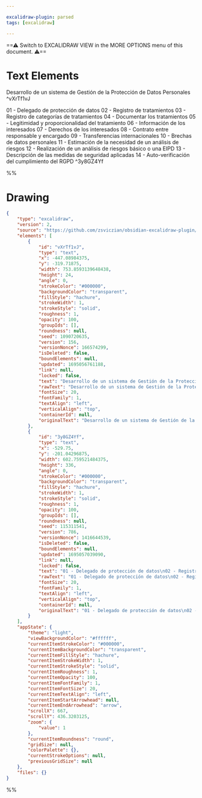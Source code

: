 ```yaml
---

excalidraw-plugin: parsed
tags: [excalidraw]

---
```

==⚠  Switch to EXCALIDRAW VIEW in the MORE OPTIONS menu of this document. ⚠==


# Text Elements
Desarrollo de un sistema de Gestión de la Protección de Datos Personales ^vXrTf1vJ

01 - Delegado de protección de datos
02 - Registro de tratamientos 
03 - Registro de categorías de tratamientos
04 - Documentar los tratamientos
05 - Legitimidad y proporcionalidad del tratamiento
06 - Información de los interesados
07 - Derechos de los interesados
08 - Contrato entre responsable y encargado
09 - Transferencias internacionales
10 - Brechas de datos personales
11 - Estimación de la necesidad de un análisis de riesgos
12 - Realización de un análisis de riesgos básico o una EIPD
13 - Descripción de las medidas de seguridad aplicadas
14 - Auto-verificación del cumplimiento del RGPD ^3y8GZ4Yf

%%
# Drawing
```json
{
	"type": "excalidraw",
	"version": 2,
	"source": "https://github.com/zsviczian/obsidian-excalidraw-plugin/releases/tag/1.8.19",
	"elements": [
		{
			"id": "vXrTf1vJ",
			"type": "text",
			"x": -447.08984375,
			"y": -319.71875,
			"width": 753.8593139648438,
			"height": 24,
			"angle": 0,
			"strokeColor": "#000000",
			"backgroundColor": "transparent",
			"fillStyle": "hachure",
			"strokeWidth": 1,
			"strokeStyle": "solid",
			"roughness": 1,
			"opacity": 100,
			"groupIds": [],
			"roundness": null,
			"seed": 1090720635,
			"version": 156,
			"versionNonce": 166574299,
			"isDeleted": false,
			"boundElements": null,
			"updated": 1695056761188,
			"link": null,
			"locked": false,
			"text": "Desarrollo de un sistema de Gestión de la Protección de Datos Personales",
			"rawText": "Desarrollo de un sistema de Gestión de la Protección de Datos Personales",
			"fontSize": 20,
			"fontFamily": 1,
			"textAlign": "left",
			"verticalAlign": "top",
			"containerId": null,
			"originalText": "Desarrollo de un sistema de Gestión de la Protección de Datos Personales"
		},
		{
			"id": "3y8GZ4Yf",
			"type": "text",
			"x": -529.75,
			"y": -201.04296875,
			"width": 602.759521484375,
			"height": 336,
			"angle": 0,
			"strokeColor": "#000000",
			"backgroundColor": "transparent",
			"fillStyle": "hachure",
			"strokeWidth": 1,
			"strokeStyle": "solid",
			"roughness": 1,
			"opacity": 100,
			"groupIds": [],
			"roundness": null,
			"seed": 115311541,
			"version": 786,
			"versionNonce": 1416644539,
			"isDeleted": false,
			"boundElements": null,
			"updated": 1695057039090,
			"link": null,
			"locked": false,
			"text": "01 - Delegado de protección de datos\n02 - Registro de tratamientos \n03 - Registro de categorías de tratamientos\n04 - Documentar los tratamientos\n05 - Legitimidad y proporcionalidad del tratamiento\n06 - Información de los interesados\n07 - Derechos de los interesados\n08 - Contrato entre responsable y encargado\n09 - Transferencias internacionales\n10 - Brechas de datos personales\n11 - Estimación de la necesidad de un análisis de riesgos\n12 - Realización de un análisis de riesgos básico o una EIPD\n13 - Descripción de las medidas de seguridad aplicadas\n14 - Auto-verificación del cumplimiento del RGPD",
			"rawText": "01 - Delegado de protección de datos\n02 - Registro de tratamientos \n03 - Registro de categorías de tratamientos\n04 - Documentar los tratamientos\n05 - Legitimidad y proporcionalidad del tratamiento\n06 - Información de los interesados\n07 - Derechos de los interesados\n08 - Contrato entre responsable y encargado\n09 - Transferencias internacionales\n10 - Brechas de datos personales\n11 - Estimación de la necesidad de un análisis de riesgos\n12 - Realización de un análisis de riesgos básico o una EIPD\n13 - Descripción de las medidas de seguridad aplicadas\n14 - Auto-verificación del cumplimiento del RGPD",
			"fontSize": 20,
			"fontFamily": 1,
			"textAlign": "left",
			"verticalAlign": "top",
			"containerId": null,
			"originalText": "01 - Delegado de protección de datos\n02 - Registro de tratamientos \n03 - Registro de categorías de tratamientos\n04 - Documentar los tratamientos\n05 - Legitimidad y proporcionalidad del tratamiento\n06 - Información de los interesados\n07 - Derechos de los interesados\n08 - Contrato entre responsable y encargado\n09 - Transferencias internacionales\n10 - Brechas de datos personales\n11 - Estimación de la necesidad de un análisis de riesgos\n12 - Realización de un análisis de riesgos básico o una EIPD\n13 - Descripción de las medidas de seguridad aplicadas\n14 - Auto-verificación del cumplimiento del RGPD"
		}
	],
	"appState": {
		"theme": "light",
		"viewBackgroundColor": "#ffffff",
		"currentItemStrokeColor": "#000000",
		"currentItemBackgroundColor": "transparent",
		"currentItemFillStyle": "hachure",
		"currentItemStrokeWidth": 1,
		"currentItemStrokeStyle": "solid",
		"currentItemRoughness": 1,
		"currentItemOpacity": 100,
		"currentItemFontFamily": 1,
		"currentItemFontSize": 20,
		"currentItemTextAlign": "left",
		"currentItemStartArrowhead": null,
		"currentItemEndArrowhead": "arrow",
		"scrollX": 667,
		"scrollY": 436.3203125,
		"zoom": {
			"value": 1
		},
		"currentItemRoundness": "round",
		"gridSize": null,
		"colorPalette": {},
		"currentStrokeOptions": null,
		"previousGridSize": null
	},
	"files": {}
}
```
%%